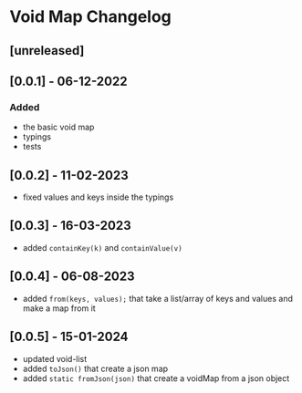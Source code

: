 # Void Map Changelog

## [unreleased]

## [0.0.1] - 06-12-2022

### Added
- the basic void map
- typings
- tests

## [0.0.2] - 11-02-2023
- fixed values and keys inside the typings

## [0.0.3] - 16-03-2023
- added `containKey(k)` and `containValue(v)`

## [0.0.4] - 06-08-2023
- added `from(keys, values);` that take a list/array of keys and values and make a map from it

## [0.0.5] - 15-01-2024
- updated void-list
- added `toJson()` that create a json map
- added `static fromJson(json)` that create a voidMap from a json object